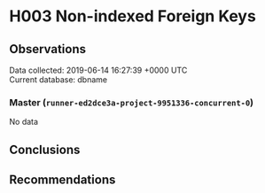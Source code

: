 # H003 Non-indexed Foreign Keys #

## Observations ##
Data collected: 2019-06-14 16:27:39 +0000 UTC  
Current database: dbname  

### Master (`runner-ed2dce3a-project-9951336-concurrent-0`) ###


No data


## Conclusions ##


## Recommendations ##

